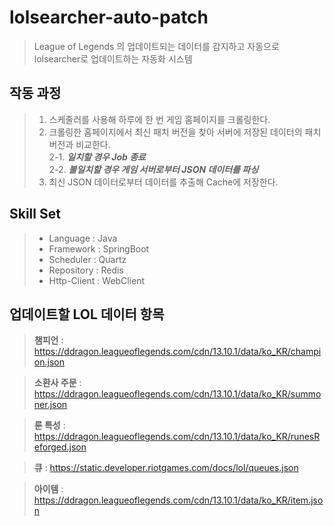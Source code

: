 # lolsearcher-auto-patch

> League of Legends 의  업데이트되는 데이터를 감지하고 자동으로 lolsearcher로 업데이트하는 자동화 시스템
> 

## 작동 과정

> 1. 스케줄러를 사용해 하루에 한 번 게임 홈페이지를 크롤링한다.
> 2. 크롤링한 홈페이지에서 최신 패치 버전을 찾아 서버에 저장된 데이터의 패치 버전과 비교한다.   
> 2-1. ***일치할 경우 Job 종료***   
> 2-2. ***불일치할 경우 게임 서버로부터 JSON 데이터를 파싱***
> 3. 최신 JSON 데이터로부터 데이터를 추출해 Cache에 저장한다.


## Skill Set

> - Language   : Java   
> - Framework  : SpringBoot   
> - Scheduler  : Quartz   
> - Repository : Redis
> - Http-Client : WebClient
> 

## 업데이트할 LOL 데이터 항목

> **챔피언** : https://ddragon.leagueoflegends.com/cdn/13.10.1/data/ko_KR/champion.json   

> **소환사 주문** : https://ddragon.leagueoflegends.com/cdn/13.10.1/data/ko_KR/summoner.json

> **룬 특성** : https://ddragon.leagueoflegends.com/cdn/13.10.1/data/ko_KR/runesReforged.json

> **큐** : https://static.developer.riotgames.com/docs/lol/queues.json

> **아이템** : https://ddragon.leagueoflegends.com/cdn/13.10.1/data/ko_KR/item.json
